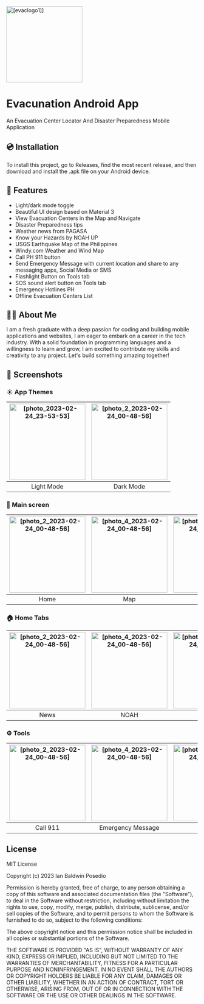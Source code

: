 
<img alt="[evaclogo1]]" src="https://user-images.githubusercontent.com/107023328/220980356-48905452-1470-4a62-9196-4d17aac28ec1.png" width="200">


# Evacunation Android App

An Evacuation Center Locator And Disaster Preparedness Mobile Application


## 💿 Installation

To install this project, go to Releases, find the most recent release, and then download and install the .apk file on your Android device.
    
## 📃 Features

- Light/dark mode toggle
- Beautiful UI design based on Material 3
- View Evacuation Centers in the Map and Navigate
- Disaster Preparedness tips
- Weather news from PAGASA
- Know your Hazards by NOAH UP
- USGS Earthquake Map of the Philippines
- Windy.com Weather and Wind Map
- Call PH 911 button
- Send Emergency Message with current location and share to any messaging apps, Social Media or SMS
- Flashlight Button on Tools tab
- SOS sound alert button on Tools tab
- Emergency Hotlines PH
- Offline Evacuation Centers List


## 🧑‍💻 About Me
I am a fresh graduate with a deep passion for coding and building mobile applications and websites, I am eager to embark on a career in the tech industry. With a solid foundation in programming languages and a willingness to learn and grow, I am excited to contribute my skills and creativity to any project. Let's build something amazing together!


## 📱 Screenshots
### ☀️ App Themes
| <img alt="[photo_2023-02-24_23-53-53]" src="https://user-images.githubusercontent.com/107023328/221224823-1a2da946-6fa5-47cc-bc7e-fd2d198865f9.jpg" width="200"> | <img alt="[photo_2_2023-02-24_00-48-56]" src="https://user-images.githubusercontent.com/107023328/220977866-57061b7f-4d5c-44f3-929c-224455f5cf4c.jpg" width="200"> |
|:---:|:---:|
| Light Mode | Dark Mode |

### 📱 Main screen
| <img alt="[photo_2_2023-02-24_00-48-56]" src="https://user-images.githubusercontent.com/107023328/220977866-57061b7f-4d5c-44f3-929c-224455f5cf4c.jpg" width="200"> | <img alt="[photo_4_2023-02-24_00-48-56]" src="https://user-images.githubusercontent.com/107023328/220977877-1f261d01-a253-4310-b749-610e34f6b6b1.jpg" width="200"> | <img alt="[photo_10_2023-02-24_00-48-56]" src="https://user-images.githubusercontent.com/107023328/220977906-26287f68-c5a4-4cd0-b029-05acb3f7a648.jpg" width="200"> | <img alt="[photo_3_2023-02-24_00-48-56]" src="https://user-images.githubusercontent.com/107023328/220977873-953aa517-66d6-4da6-a8b0-caf186ad5776.jpg" width="200"> |
|:---:|:---:|:---:|:---:|
| Home | Map | Weather | Tools |

### 🏠 Home Tabs
| <img alt="[photo_2_2023-02-24_00-48-56]" src="https://user-images.githubusercontent.com/107023328/220977898-306c36f1-fcf8-4768-8377-4b547866b736.jpg" width="200"> | <img alt="[photo_4_2023-02-24_00-48-56]" src="" width="200"> | <img alt="[photo_10_2023-02-24_00-48-56]" src="https://user-images.githubusercontent.com/107023328/220977891-ac6a2bb7-d2d2-4aa8-a3a2-03c2e4b38da1.jpg" width="200"> | <img alt="[photo_3_2023-02-24_00-48-56]" src="https://user-images.githubusercontent.com/107023328/220977913-d7d730f0-d653-4c53-93e4-8399604aa6a8.jpg" width="200"> |
|:---:|:---:|:---:|:---:|
| News | NOAH | USGS | About |

### ⚙️ Tools
| <img alt="[photo_2_2023-02-24_00-48-56]" src="https://user-images.githubusercontent.com/107023328/220977901-ac5b34db-ecea-4cf5-a1d5-4e1da40632eb.jpg" width="200"> | <img alt="[photo_4_2023-02-24_00-48-56]" src="https://user-images.githubusercontent.com/107023328/220977943-bfc5d087-63b2-47ef-8710-3ddc633d36c5.jpg" width="200"> | <img alt="[photo_10_2023-02-24_00-48-56]" src="https://user-images.githubusercontent.com/107023328/220977926-761e8c55-27f0-417c-8c8b-ef97c4aefcbf.jpg" width="200"> | <img alt="[photo_3_2023-02-24_00-48-56]" src="https://user-images.githubusercontent.com/107023328/220977935-c277866b-2d08-4314-8ead-dee078a61d57.jpg" width="200"> |
|:---:|:---:|:---:|:---:|
| Call 911 | Emergency Message | Hotlines | Evacuation Offline Lists |

## License

MIT License

Copyright (c) 2023 Ian Baldwin Posedio

Permission is hereby granted, free of charge, to any person obtaining a copy
of this software and associated documentation files (the "Software"), to deal
in the Software without restriction, including without limitation the rights
to use, copy, modify, merge, publish, distribute, sublicense, and/or sell
copies of the Software, and to permit persons to whom the Software is
furnished to do so, subject to the following conditions:

The above copyright notice and this permission notice shall be included in all
copies or substantial portions of the Software.

THE SOFTWARE IS PROVIDED "AS IS", WITHOUT WARRANTY OF ANY KIND, EXPRESS OR
IMPLIED, INCLUDING BUT NOT LIMITED TO THE WARRANTIES OF MERCHANTABILITY,
FITNESS FOR A PARTICULAR PURPOSE AND NONINFRINGEMENT. IN NO EVENT SHALL THE
AUTHORS OR COPYRIGHT HOLDERS BE LIABLE FOR ANY CLAIM, DAMAGES OR OTHER
LIABILITY, WHETHER IN AN ACTION OF CONTRACT, TORT OR OTHERWISE, ARISING FROM,
OUT OF OR IN CONNECTION WITH THE SOFTWARE OR THE USE OR OTHER DEALINGS IN THE
SOFTWARE.

